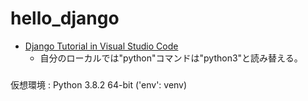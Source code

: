 # hello_django

- [Django Tutorial in Visual Studio Code](https://code.visualstudio.com/docs/python/tutorial-django)
  - 自分のローカルでは"python"コマンドは"python3"と読み替える。

### 
仮想環境 : Python 3.8.2 64-bit ('env': venv)